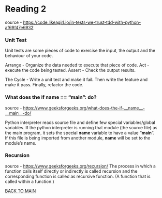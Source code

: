 # Reading 2

source - https://code.likeagirl.io/in-tests-we-trust-tdd-with-python-af69f47e6932

### Unit Test
Unit tests are some pieces of code to exercise the input, the output
and the behaviour of your code.

Arrange - Organize the data needed to execute that piece of code.
Act - execute the code being tested.
Assert - Check the output results.

The Cycle - Write a unit test and make it fail. Then write the
feature and make it pass. Finally, refactor the code. 

### What does the if __name__ == “__main__”: do?
source - https://www.geeksforgeeks.org/what-does-the-if-__name__-__main__-do/

Python interpreter reads source file and define few special variables/global variables. 
If the python interpreter is running that module (the source file) as the main 
program, it sets the special __name__ variable to have a value “__main__”. If this 
file is being imported from another module, __name__ will be set to the module’s name.

### Recursion
source - https://www.geeksforgeeks.org/recursion/
The process in which a function calls itself directly or indirectly is called recursion and 
the corresponding function is called as recursive function.
(A function that is called within a function.)

[BACK TO MAIN](./README.md)
